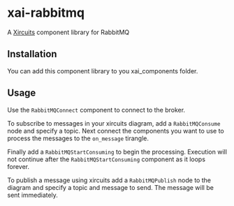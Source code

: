 # xai-rabbitmq

A [Xircuits](https://xircuits.io) component library for RabbitMQ

## Installation

You can add this component library to you xai_components folder.


## Usage

Use the `RabbitMQConnect` component to connect to the broker.

To subscribe to messages in your xircuits diagram, add a `RabbitMQConsume` node
and specify a topic. Next connect the components you want to use to process the
messages to the `on_message` tirangle.

Finally add a `RabbitMQStartConsuming` to begin the processing.  Execution 
will not continue after the `RabbitMQStartConsuming` component as it loops 
forever.

To publish a message using xircuits add a `RabbitMQPublish` node to the diagram
and specify a topic and message to send.  The message will be sent immediately.

